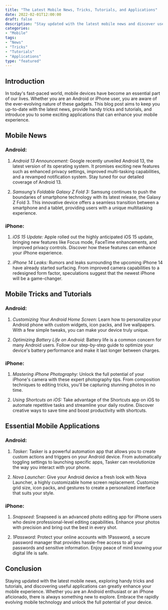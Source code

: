 ```yaml
--- 
title: "The Latest Mobile News, Tricks, Tutorials, and Applications" 
date: 2022-02-01T12:00:00 
draft: false 
description: "Stay updated with the latest mobile news and discover useful tricks, tutorials, and must-have applications for your Android or iPhone device." 
categories: 
- "Mobile"
tags: 
- "News"
- "Tricks"
- "Tutorials"
- "Applications"
type: "featured" 
--- 
```


## Introduction

In today's fast-paced world, mobile devices have become an essential part of our lives. Whether you are an Android or iPhone user, you are aware of the ever-evolving nature of these gadgets. This blog post aims to keep you up-to-date with the latest news, provide handy tricks and tutorials, and introduce you to some exciting applications that can enhance your mobile experience.

## Mobile News

### Android:

1. *Android 13 Announcement:* Google recently unveiled Android 13, the latest version of its operating system. It promises exciting new features such as enhanced privacy settings, improved multi-tasking capabilities, and a revamped notification system. Stay tuned for our detailed coverage of Android 13.

2. *Samsung's Foldable Galaxy Z Fold 3:* Samsung continues to push the boundaries of smartphone technology with its latest release, the Galaxy Z Fold 3. This innovative device offers a seamless transition between a smartphone and a tablet, providing users with a unique multitasking experience.

### iPhone:

1. *iOS 15 Update:* Apple rolled out the highly anticipated iOS 15 update, bringing new features like Focus mode, FaceTime enhancements, and improved privacy controls. Discover how these features can enhance your iPhone experience.

2. *iPhone 14 Leaks:* Rumors and leaks surrounding the upcoming iPhone 14 have already started surfacing. From improved camera capabilities to a redesigned form factor, speculations suggest that the newest iPhone will be a game-changer.

## Mobile Tricks and Tutorials

### Android:

1. *Customizing Your Android Home Screen:* Learn how to personalize your Android phone with custom widgets, icon packs, and live wallpapers. With a few simple tweaks, you can make your device truly unique.

2. *Optimizing Battery Life on Android:* Battery life is a common concern for many Android users. Follow our step-by-step guide to optimize your device's battery performance and make it last longer between charges.

### iPhone:

1. *Mastering iPhone Photography:* Unlock the full potential of your iPhone's camera with these expert photography tips. From composition techniques to editing tricks, you'll be capturing stunning photos in no time.

2. *Using Shortcuts on iOS:* Take advantage of the Shortcuts app on iOS to automate repetitive tasks and streamline your daily routine. Discover creative ways to save time and boost productivity with shortcuts.

## Essential Mobile Applications

### Android:

1. *Tasker:* Tasker is a powerful automation app that allows you to create custom actions and triggers on your Android device. From automatically toggling settings to launching specific apps, Tasker can revolutionize the way you interact with your phone.

2. *Nova Launcher:* Give your Android device a fresh look with Nova Launcher, a highly customizable home screen replacement. Customize grid size, icon packs, and gestures to create a personalized interface that suits your style.

### iPhone:

1. *Snapseed:* Snapseed is an advanced photo editing app for iPhone users who desire professional-level editing capabilities. Enhance your photos with precision and bring out the best in every shot.

2. *1Password:* Protect your online accounts with 1Password, a secure password manager that provides hassle-free access to all your passwords and sensitive information. Enjoy peace of mind knowing your digital life is safe.

## Conclusion

Staying updated with the latest mobile news, exploring handy tricks and tutorials, and discovering useful applications can greatly enhance your mobile experience. Whether you are an Android enthusiast or an iPhone aficionado, there is always something new to explore. Embrace the rapidly evolving mobile technology and unlock the full potential of your device.
